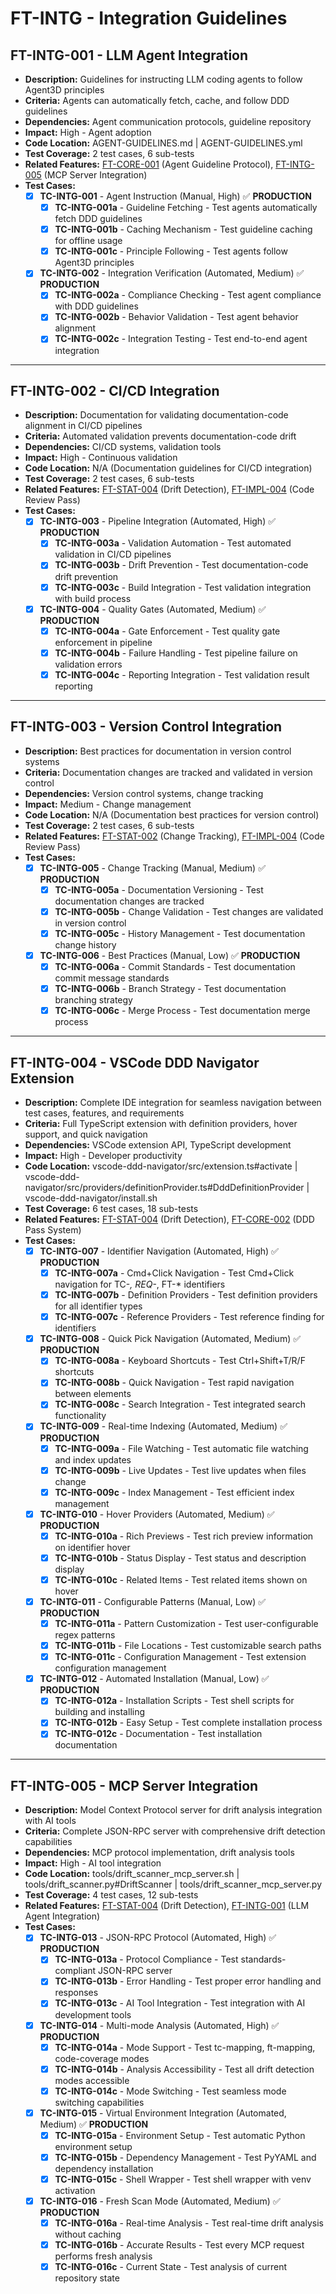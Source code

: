 # FT-INTG - Integration Guidelines

## FT-INTG-001 - LLM Agent Integration
- **Description:** Guidelines for instructing LLM coding agents to follow Agent3D principles
- **Criteria:** Agents can automatically fetch, cache, and follow DDD guidelines
- **Dependencies:** Agent communication protocols, guideline repository
- **Impact:** High - Agent adoption
- **Code Location:** AGENT-GUIDELINES.md | AGENT-GUIDELINES.yml
- **Test Coverage:** 2 test cases, 6 sub-tests
- **Related Features:** [FT-CORE-001](core.md#ft-core-001) (Agent Guideline Protocol), [FT-INTG-005](integration.md#ft-intg-005) (MCP Server Integration)
- **Test Cases:**
    - [x] **TC-INTG-001** - Agent Instruction (Manual, High) ✅ **PRODUCTION**
        - [x] **TC-INTG-001a** - Guideline Fetching - Test agents automatically fetch DDD guidelines
        - [x] **TC-INTG-001b** - Caching Mechanism - Test guideline caching for offline usage
        - [x] **TC-INTG-001c** - Principle Following - Test agents follow Agent3D principles
    - [x] **TC-INTG-002** - Integration Verification (Automated, Medium) ✅ **PRODUCTION**
        - [x] **TC-INTG-002a** - Compliance Checking - Test agent compliance with DDD guidelines
        - [x] **TC-INTG-002b** - Behavior Validation - Test agent behavior alignment
        - [x] **TC-INTG-002c** - Integration Testing - Test end-to-end agent integration

---

## FT-INTG-002 - CI/CD Integration
- **Description:** Documentation for validating documentation-code alignment in CI/CD pipelines
- **Criteria:** Automated validation prevents documentation-code drift
- **Dependencies:** CI/CD systems, validation tools
- **Impact:** High - Continuous validation
- **Code Location:** N/A (Documentation guidelines for CI/CD integration)
- **Test Coverage:** 2 test cases, 6 sub-tests
- **Related Features:** [FT-STAT-004](status-tracking.md#ft-stat-004) (Drift Detection), [FT-IMPL-004](implementation.md#ft-impl-004) (Code Review Pass)
- **Test Cases:**
    - [x] **TC-INTG-003** - Pipeline Integration (Automated, High) ✅ **PRODUCTION**
        - [x] **TC-INTG-003a** - Validation Automation - Test automated validation in CI/CD pipelines
        - [x] **TC-INTG-003b** - Drift Prevention - Test documentation-code drift prevention
        - [x] **TC-INTG-003c** - Build Integration - Test validation integration with build process
    - [x] **TC-INTG-004** - Quality Gates (Automated, Medium) ✅ **PRODUCTION**
        - [x] **TC-INTG-004a** - Gate Enforcement - Test quality gate enforcement in pipeline
        - [x] **TC-INTG-004b** - Failure Handling - Test pipeline failure on validation errors
        - [x] **TC-INTG-004c** - Reporting Integration - Test validation result reporting

---

## FT-INTG-003 - Version Control Integration
- **Description:** Best practices for documentation in version control systems
- **Criteria:** Documentation changes are tracked and validated in version control
- **Dependencies:** Version control systems, change tracking
- **Impact:** Medium - Change management
- **Code Location:** N/A (Documentation best practices for version control)
- **Test Coverage:** 2 test cases, 6 sub-tests
- **Related Features:** [FT-STAT-002](status-tracking.md#ft-stat-002) (Change Tracking), [FT-IMPL-004](implementation.md#ft-impl-004) (Code Review Pass)
- **Test Cases:**
    - [x] **TC-INTG-005** - Change Tracking (Manual, Medium) ✅ **PRODUCTION**
        - [x] **TC-INTG-005a** - Documentation Versioning - Test documentation changes are tracked
        - [x] **TC-INTG-005b** - Change Validation - Test changes are validated in version control
        - [x] **TC-INTG-005c** - History Management - Test documentation change history
    - [x] **TC-INTG-006** - Best Practices (Manual, Low) ✅ **PRODUCTION**
        - [x] **TC-INTG-006a** - Commit Standards - Test documentation commit message standards
        - [x] **TC-INTG-006b** - Branch Strategy - Test documentation branching strategy
        - [x] **TC-INTG-006c** - Merge Process - Test documentation merge process

---

## FT-INTG-004 - VSCode DDD Navigator Extension
- **Description:** Complete IDE integration for seamless navigation between test cases, features, and requirements
- **Criteria:** Full TypeScript extension with definition providers, hover support, and quick navigation
- **Dependencies:** VSCode extension API, TypeScript development
- **Impact:** High - Developer productivity
- **Code Location:** vscode-ddd-navigator/src/extension.ts#activate | vscode-ddd-navigator/src/providers/definitionProvider.ts#DddDefinitionProvider | vscode-ddd-navigator/install.sh
- **Test Coverage:** 6 test cases, 18 sub-tests
- **Related Features:** [FT-STAT-004](status-tracking.md#ft-stat-004) (Drift Detection), [FT-CORE-002](core.md#ft-core-002) (DDD Pass System)
- **Test Cases:**
    - [x] **TC-INTG-007** - Identifier Navigation (Automated, High) ✅ **PRODUCTION**
        - [x] **TC-INTG-007a** - Cmd+Click Navigation - Test Cmd+Click navigation for TC-*, REQ-*, FT-* identifiers
        - [x] **TC-INTG-007b** - Definition Providers - Test definition providers for all identifier types
        - [x] **TC-INTG-007c** - Reference Providers - Test reference finding for identifiers
    - [x] **TC-INTG-008** - Quick Pick Navigation (Automated, Medium) ✅ **PRODUCTION**
        - [x] **TC-INTG-008a** - Keyboard Shortcuts - Test Ctrl+Shift+T/R/F shortcuts
        - [x] **TC-INTG-008b** - Quick Navigation - Test rapid navigation between elements
        - [x] **TC-INTG-008c** - Search Integration - Test integrated search functionality
    - [x] **TC-INTG-009** - Real-time Indexing (Automated, Medium) ✅ **PRODUCTION**
        - [x] **TC-INTG-009a** - File Watching - Test automatic file watching and index updates
        - [x] **TC-INTG-009b** - Live Updates - Test live updates when files change
        - [x] **TC-INTG-009c** - Index Management - Test efficient index management
    - [x] **TC-INTG-010** - Hover Providers (Automated, Medium) ✅ **PRODUCTION**
        - [x] **TC-INTG-010a** - Rich Previews - Test rich preview information on identifier hover
        - [x] **TC-INTG-010b** - Status Display - Test status and description display
        - [x] **TC-INTG-010c** - Related Items - Test related items shown on hover
    - [x] **TC-INTG-011** - Configurable Patterns (Manual, Low) ✅ **PRODUCTION**
        - [x] **TC-INTG-011a** - Pattern Customization - Test user-configurable regex patterns
        - [x] **TC-INTG-011b** - File Locations - Test customizable search paths
        - [x] **TC-INTG-011c** - Configuration Management - Test extension configuration management
    - [x] **TC-INTG-012** - Automated Installation (Manual, Low) ✅ **PRODUCTION**
        - [x] **TC-INTG-012a** - Installation Scripts - Test shell scripts for building and installing
        - [x] **TC-INTG-012b** - Easy Setup - Test complete installation process
        - [x] **TC-INTG-012c** - Documentation - Test installation documentation

---

## FT-INTG-005 - MCP Server Integration
- **Description:** Model Context Protocol server for drift analysis integration with AI tools
- **Criteria:** Complete JSON-RPC server with comprehensive drift detection capabilities
- **Dependencies:** MCP protocol implementation, drift analysis tools
- **Impact:** High - AI tool integration
- **Code Location:** tools/drift_scanner_mcp_server.sh | tools/drift_scanner.py#DriftScanner | tools/drift_scanner_mcp_server.py
- **Test Coverage:** 4 test cases, 12 sub-tests
- **Related Features:** [FT-STAT-004](status-tracking.md#ft-stat-004) (Drift Detection), [FT-INTG-001](integration.md#ft-intg-001) (LLM Agent Integration)
- **Test Cases:**
    - [x] **TC-INTG-013** - JSON-RPC Protocol (Automated, High) ✅ **PRODUCTION**
        - [x] **TC-INTG-013a** - Protocol Compliance - Test standards-compliant JSON-RPC server
        - [x] **TC-INTG-013b** - Error Handling - Test proper error handling and responses
        - [x] **TC-INTG-013c** - AI Tool Integration - Test integration with AI development tools
    - [x] **TC-INTG-014** - Multi-mode Analysis (Automated, High) ✅ **PRODUCTION**
        - [x] **TC-INTG-014a** - Mode Support - Test tc-mapping, ft-mapping, code-coverage modes
        - [x] **TC-INTG-014b** - Analysis Accessibility - Test all drift detection modes accessible
        - [x] **TC-INTG-014c** - Mode Switching - Test seamless mode switching capabilities
    - [x] **TC-INTG-015** - Virtual Environment Integration (Automated, Medium) ✅ **PRODUCTION**
        - [x] **TC-INTG-015a** - Environment Setup - Test automatic Python environment setup
        - [x] **TC-INTG-015b** - Dependency Management - Test PyYAML and dependency installation
        - [x] **TC-INTG-015c** - Shell Wrapper - Test shell wrapper with venv activation
    - [x] **TC-INTG-016** - Fresh Scan Mode (Automated, Medium) ✅ **PRODUCTION**
        - [x] **TC-INTG-016a** - Real-time Analysis - Test real-time drift analysis without caching
        - [x] **TC-INTG-016b** - Accurate Results - Test every MCP request performs fresh analysis
        - [x] **TC-INTG-016c** - Current State - Test analysis of current repository state
